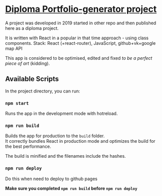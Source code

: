 # [Diploma Portfolio-generator project](https://darinapairel97.github.io/)
A project was developed in 2019 started in other repo and then published here as a diploma project. 

It is written with React in a popular in that time approach - using class components.
Stack: React (+react-router), JavaScript, github+vk+google map API

This app is considered to be optimised, edited and fixed _to be a perfect piece of art_ (kidding).

## Available Scripts

In the project directory, you can run:

### `npm start`

Runs the app in the development mode with hotreload.<br>

### `npm run build`

Builds the app for production to the `build` folder.<br>
It correctly bundles React in production mode and optimizes the build for the best performance.

The build is minified and the filenames include the hashes.<br>

### `npm run deploy`

Do this when need to deploy to github pages

**Make sure you completed `npm run build` before `npm run deploy`**

